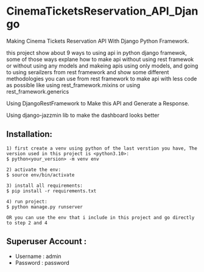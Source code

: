 # CinemaTicketsReservation_API_Django
Making Cinema Tickets Reservation API With Django Python Framework.

this project show about 9 ways to using api in python django framewok, some of those ways explane how to make api without using rest framewok or without using any models 
and makeing apis using only models, and going to using serailzers from rest framework and show some different methodologies you can use from rest framework to make api with less code as possible like using rest_framework.mixins or using rest_framework.generics


Using DjangoRestFramework to Make this API and Generate a Response.

Using django-jazzmin lib to make the dashboard looks better


## Installation:
    1) first create a venv using python of the last verstion you have, The version used in this project is <python3.10>:
    $ python<your_version> -m venv env

    2) activate the env:
    $ source env/bin/activate

    3) install all requirements:
    $ pip install -r requirements.txt

    4) run project:
    $ python manage.py runserver

    OR you can use the env that i include in this project and go directly to step 2 and 4  
## Superuser Account :
* Username : admin
* Password : password




